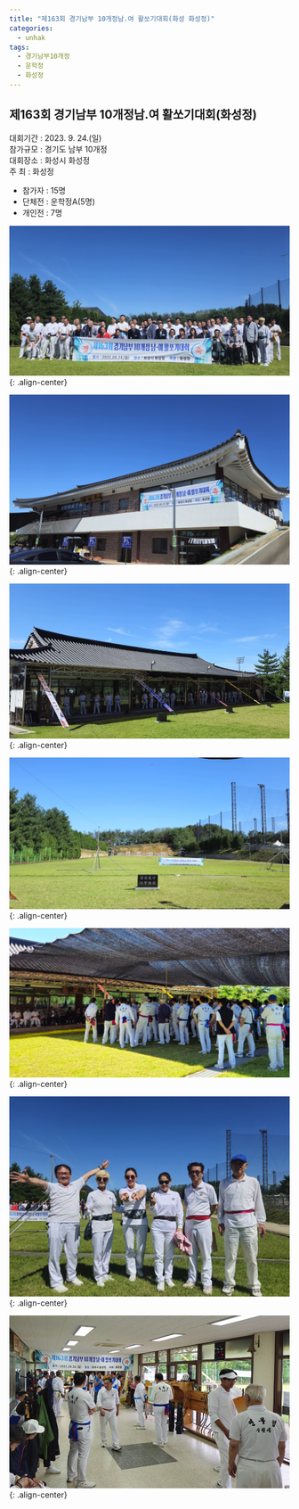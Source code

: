 ```yaml
---
title: "제163회 경기남부 10개정남.여 활쏘기대회(화성 화성정)"
categories:
  - unhak
tags:
  - 경기남부10개정
  - 운학정
  - 화성정  
---
```


## 제163회 경기남부 10개정남.여 활쏘기대회(화성정)

대회기간 : 2023. 9. 24.(일)     
참가규모 : 경기도 남부 10개정     
대회장소 : 화성시 화성정     
주 최 : 화성정     

- 참가자 : 15명   
- 단체전 : 운학정A(5명)   
- 개인전 : 7명   


![제163회 경기남부 10개정남.여 활쏘기대회(화성정)1](/assets/images/unhak/tenjeong_202309_01.jpg "제163회 경기남부 10개정남.여 활쏘기대회(화성정)1"){: .align-center}

![제163회 경기남부 10개정남.여 활쏘기대회(화성정)2](/assets/images/unhak/tenjeong_202309_02.jpg "제163회 경기남부 10개정남.여 활쏘기대회(화성정)2"){: .align-center}

![제163회 경기남부 10개정남.여 활쏘기대회(화성정)4](/assets/images/unhak/tenjeong_202309_03.jpg "제163회 경기남부 10개정남.여 활쏘기대회(화성정)4"){: .align-center}

![제163회 경기남부 10개정남.여 활쏘기대회(화성정)5](/assets/images/unhak/tenjeong_202309_04.jpg "제163회 경기남부 10개정남.여 활쏘기대회(화성정)5"){: .align-center}

![제163회 경기남부 10개정남.여 활쏘기대회(화성정)6](/assets/images/unhak/tenjeong_202309_05.jpg "제163회 경기남부 10개정남.여 활쏘기대회(화성정)6"){: .align-center}

![제163회 경기남부 10개정남.여 활쏘기대회(화성정)7](/assets/images/unhak/tenjeong_202309_06.jpg "제163회 경기남부 10개정남.여 활쏘기대회(화성정)7"){: .align-center}

![제163회 경기남부 10개정남.여 활쏘기대회(화성정)10](/assets/images/unhak/tenjeong_202309_09.jpg "제163회 경기남부 10개정남.여 활쏘기대회(화성정)10"){: .align-center}



